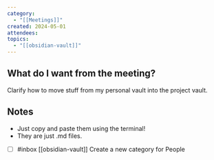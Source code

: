 ```yaml
---
category:
  - "[[Meetings]]"
created: 2024-05-01
attendees: 
topics:
  - "[[obsidian-vault]]"
---
```

## What do I want from the meeting?
Clarify how to move stuff from my personal vault into the project vault.

## Notes
- Just copy and paste them using the terminal!
- They are just .md files.

- [ ] #inbox [[obsidian-vault]] Create a new category for People